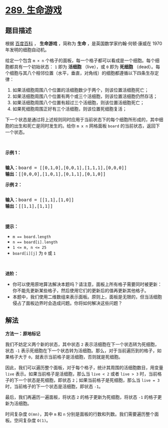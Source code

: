 # [289. 生命游戏](https://leetcode.cn/problems/game-of-life)

## 题目描述

<!-- 这里写题目描述 -->

<p>根据&nbsp;<a href="https://baike.baidu.com/item/%E7%94%9F%E5%91%BD%E6%B8%B8%E6%88%8F/2926434?fr=aladdin" target="_blank">百度百科</a>&nbsp;，&nbsp;<strong>生命游戏</strong>&nbsp;，简称为 <strong>生命</strong> ，是英国数学家约翰·何顿·康威在 1970 年发明的细胞自动机。</p>

<p>给定一个包含 <code>m × n</code>&nbsp;个格子的面板，每一个格子都可以看成是一个细胞。每个细胞都具有一个初始状态： <code>1</code> 即为 <strong>活细胞</strong> （live），或 <code>0</code> 即为 <strong>死细胞</strong> （dead）。每个细胞与其八个相邻位置（水平，垂直，对角线）的细胞都遵循以下四条生存定律：</p>

<ol>
	<li>如果活细胞周围八个位置的活细胞数少于两个，则该位置活细胞死亡；</li>
	<li>如果活细胞周围八个位置有两个或三个活细胞，则该位置活细胞仍然存活；</li>
	<li>如果活细胞周围八个位置有超过三个活细胞，则该位置活细胞死亡；</li>
	<li>如果死细胞周围正好有三个活细胞，则该位置死细胞复活；</li>
</ol>

<p>下一个状态是通过将上述规则同时应用于当前状态下的每个细胞所形成的，其中细胞的出生和死亡是同时发生的。给你 <code>m x n</code> 网格面板 <code>board</code> 的当前状态，返回下一个状态。</p>

<p>&nbsp;</p>

<p><strong>示例 1：</strong></p>
<img alt="" src="https://assets.leetcode.com/uploads/2020/12/26/grid1.jpg" />
<pre>
<strong>输入：</strong>board = [[0,1,0],[0,0,1],[1,1,1],[0,0,0]]
<strong>输出：</strong>[[0,0,0],[1,0,1],[0,1,1],[0,1,0]]
</pre>

<p><strong>示例 2：</strong></p>
<img alt="" src="https://assets.leetcode.com/uploads/2020/12/26/grid2.jpg" />
<pre>
<strong>输入：</strong>board = [[1,1],[1,0]]
<strong>输出：</strong>[[1,1],[1,1]]
</pre>

<p>&nbsp;</p>

<p><strong>提示：</strong></p>

<ul>
	<li><code>m == board.length</code></li>
	<li><code>n == board[i].length</code></li>
	<li><code>1 &lt;= m, n &lt;= 25</code></li>
	<li><code>board[i][j]</code> 为 <code>0</code> 或 <code>1</code></li>
</ul>

<p>&nbsp;</p>

<p><strong>进阶：</strong></p>

<ul>
	<li>你可以使用原地算法解决本题吗？请注意，面板上所有格子需要同时被更新：你不能先更新某些格子，然后使用它们的更新后的值再更新其他格子。</li>
	<li>本题中，我们使用二维数组来表示面板。原则上，面板是无限的，但当活细胞侵占了面板边界时会造成问题。你将如何解决这些问题？</li>
</ul>

## 解法

<!-- 这里可写通用的实现逻辑 -->

**方法一：原地标记**

我们不妨定义两个新的状态，其中状态 `2` 表示活细胞在下一个状态转为死细胞，状态 `-1` 表示死细胞在下一个状态转为活细胞。那么，对于当前遍历到的格子，如果格子大于 `0`，就表示当前格子是活细胞，否则就是死细胞。

因此，我们可以遍历整个面板，对于每个格子，统计其周围的活细胞数目，用变量 `live` 表示。如果当前格子是活细胞，那么当 `live < 2` 或者 `live > 3` 时，当前格子的下一个状态是死细胞，即状态 `2`；如果当前格子是死细胞，那么当 `live = 3` 时，当前格子的下一个状态是活细胞，即状态 `-1`。

最后，我们再遍历一遍面板，将状态 `2` 的格子更新为死细胞，将状态 `-1` 的格子更新为活细胞。

时间复杂度 `O(mn)`，其中 `m` 和 `n` 分别是面板的行数和列数。我们需要遍历整个面板。空间复杂度 `O(1)`。

